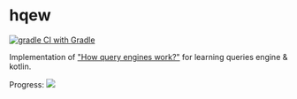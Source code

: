 # hqew
[![gradle CI with Gradle](https://github.com/3cham/hqew/actions/workflows/gradle.yml/badge.svg)](https://github.com/3cham/hqew/actions/workflows/gradle.yml)

Implementation of ["How query engines work?"](https://howqueryengineswork.com/) for learning queries engine & kotlin.

Progress: ![](https://geps.dev/progress/32)